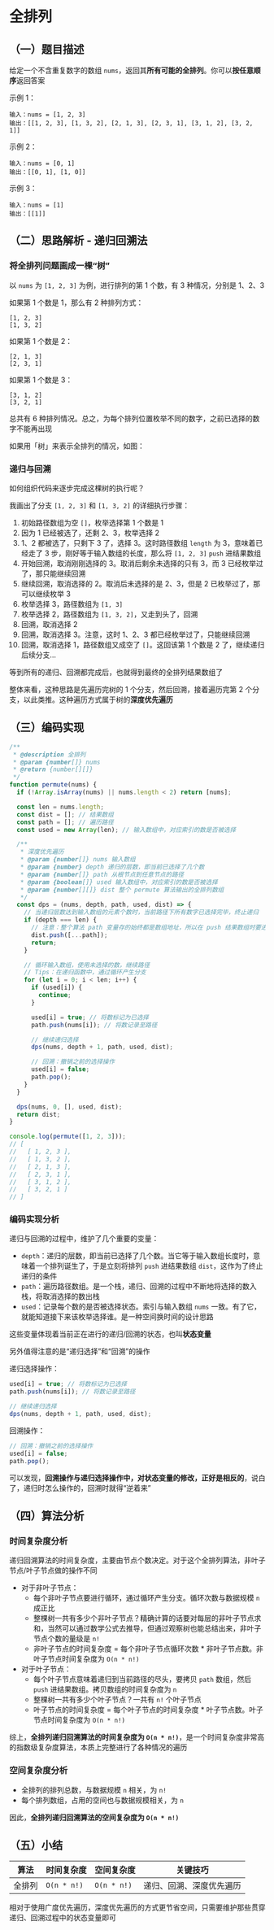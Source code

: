 # 全排列

## （一）题目描述

给定一个不含重复数字的数组 `nums`，返回其**所有可能的全排列**。你可以**按任意顺序**返回答案

示例 1：

```
输入：nums = [1, 2, 3]
输出：[[1, 2, 3], [1, 3, 2], [2, 1, 3], [2, 3, 1], [3, 1, 2], [3, 2, 1]]
```

示例 2：

```
输入：nums = [0, 1]
输出：[[0, 1], [1, 0]]
```

示例 3：

```
输入：nums = [1]
输出：[[1]]
```

## （二）思路解析 - 递归回溯法

### 将全排列问题画成一棵“树”

以 `nums` 为 `[1, 2, 3]` 为例，进行排列的第 1 个数，有 3 种情况，分别是 1、2、3

如果第 1 个数是 1，那么有 2 种排列方式：

```
[1, 2, 3]
[1, 3, 2]
```

如果第 1 个数是 2：

```
[2, 1, 3]
[2, 3, 1]
```
如果第 1 个数是 3：

```
[3, 1, 2]
[3, 2, 1]
```

总共有 6 种排列情况。总之，为每个排列位置枚举不同的数字，之前已选择的数字不能再出现

如果用「树」来表示全排列的情况，如图：


### 递归与回溯

如何组织代码来逐步完成这棵树的执行呢？

我画出了分支 `[1, 2, 3]` 和 `[1, 3, 2]` 的详细执行步骤：

1. 初始路径数组为空 `[]`，枚举选择第 1 个数是 1
2. 因为 1 已经被选了，还剩 2、3，枚举选择 2
3. 1、2 都被选了，只剩下 3 了，选择 3。这时路径数组 `length` 为 3，意味着已经走了 3 步，刚好等于输入数组的长度，那么将 `[1, 2, 3]` `push` 进结果数组
4. 开始回溯，取消刚刚选择的 3。取消后剩余未选择的只有 3，而 3 已经枚举过了，那只能继续回溯
5. 继续回溯，取消选择的 2。取消后未选择的是 2、3，但是 2 已枚举过了，那可以继续枚举 3
6. 枚举选择 3，路径数组为 `[1, 3]`
7. 枚举选择 2，路径数组为 `[1, 3, 2]`，又走到头了，回溯
8. 回溯，取消选择 2
9. 回溯，取消选择 3。注意，这时 1、2、3 都已经枚举过了，只能继续回溯
10. 回溯，取消选择 1，路径数组又成空了 `[]`。这回该第 1 个数是 2 了，继续递归后续分支...

等到所有的递归、回溯都完成后，也就得到最终的全排列结果数组了

整体来看，这种思路是先遍历完树的 1 个分支，然后回溯，接着遍历完第 2 个分支，以此类推。这种遍历方式属于树的**深度优先遍历**

## （三）编码实现

```js
/**
 * @description 全排列
 * @param {number[]} nums
 * @return {number[][]}
 */
function permute(nums) {
  if (!Array.isArray(nums) || nums.length < 2) return [nums];

  const len = nums.length;
  const dist = []; // 结果数组
  const path = []; // 遍历路径
  const used = new Array(len); // 输入数组中，对应索引的数是否被选择

  /**
   * 深度优先遍历
   * @param {number[]} nums 输入数组
   * @param {number} depth 递归的层数，即当前已选择了几个数
   * @param {number[]} path 从根节点到任意节点的路径
   * @param {boolean[]} used 输入数组中，对应索引的数是否被选择
   * @param {number[][]} dist 整个 permute 算法输出的全排列数组
   */
  const dps = (nums, depth, path, used, dist) => {
    // 当递归层数达到输入数组的元素个数时，当前路径下所有数字已选择完毕，终止递归
    if (depth === len) {
      // 注意：整个算法 path 变量存的始终都是数组地址，所以在 push 结果数组时要进行拷贝
      dist.push([...path]);
      return;
    }

    // 循环输入数组，使用未选择的数，继续路径
    // Tips：在递归函数中，通过循环产生分支
    for (let i = 0; i < len; i++) {
      if (used[i]) {
        continue;
      }

      used[i] = true; // 将数标记为已选择
      path.push(nums[i]); // 将数记录至路径

      // 继续递归选择
      dps(nums, depth + 1, path, used, dist);

      // 回溯：撤销之前的选择操作
      used[i] = false;
      path.pop();
    }
  }

  dps(nums, 0, [], used, dist);
  return dist;
}

console.log(permute([1, 2, 3]));
// [
//   [ 1, 2, 3 ],
//   [ 1, 3, 2 ],
//   [ 2, 1, 3 ],
//   [ 2, 3, 1 ],
//   [ 3, 1, 2 ],
//   [ 3, 2, 1 ]
// ]
```

### 编码实现分析

递归与回溯的过程中，维护了几个重要的变量：

* `depth`：递归的层数，即当前已选择了几个数。当它等于输入数组长度时，意味着一个排列诞生了，于是立刻将排列 `push` 进结果数组 `dist`，这作为了终止递归的条件
* `path`：遍历路径数组。是一个栈，递归、回溯的过程中不断地将选择的数入栈，将取消选择的数出栈
* `used`：记录每个数的是否被选择状态。索引与输入数组 `nums` 一致。有了它，就能知道接下来该枚举选择谁。是一种空间换时间的设计思路

这些变量体现着当前正在进行的递归/回溯的状态，也叫**状态变量**

另外值得注意的是“递归选择”和“回溯”的操作

递归选择操作：

```js
used[i] = true; // 将数标记为已选择
path.push(nums[i]); // 将数记录至路径

// 继续递归选择
dps(nums, depth + 1, path, used, dist);
```

回溯操作：

```js
// 回溯：撤销之前的选择操作
used[i] = false;
path.pop();
```

可以发现，**回溯操作与递归选择操作中，对状态变量的修改，正好是相反的**，说白了，递归时怎么操作的，回溯时就得“逆着来”

## （四）算法分析

### 时间复杂度分析

递归回溯算法的时间复杂度，主要由节点个数决定。对于这个全排列算法，非叶子节点/叶子节点做的操作不同

* 对于非叶子节点：
  * 每个非叶子节点要进行循环，通过循环产生分支。循环次数与数据规模 `n` 成正比
  * 整棵树一共有多少个非叶子节点？精确计算的话要对每层的非叶子节点求和，当然可以通过数学公式去推导，但通过观察树也能总结出来，非叶子节点个数的量级是 `n!`
  * 非叶子节点的时间复杂度 = 每个非叶子节点循环次数 * 非叶子节点数。非叶子节点时间复杂度为 `O(n * n!)`
* 对于叶子节点：
  * 每个叶子节点意味着递归到当前路径的尽头，要拷贝 `path` 数组，然后 `push` 进结果数组。拷贝数组的时间复杂度为 `n`
  * 整棵树一共有多少个叶子节点？一共有 `n!` 个叶子节点
  * 叶子节点的时间复杂度 = 每个叶子节点的时间复杂度 * 叶子节点数。叶子节点时间复杂度为 `O(n * n!)`

综上，**全排列递归回溯算法的时间复杂度为 `O(n * n!)`**，是一个时间复杂度非常高的指数级复杂度算法，本质上完整进行了各种情况的遍历

### 空间复杂度分析

* 全排列的排列总数，与数据规模 `n` 相关，为 `n!`
* 每个排列数组，占用的空间也与数据规模相关，为 `n`

因此，**全排列递归回溯算法的空间复杂度为 `O(n * n!)`**

## （五）小结

算法 | 时间复杂度 | 空间复杂度 | 关键技巧
-- | -- | -- | --
全排列 | `O(n * n!)` | `O(n * n!)` | 递归、回溯、深度优先遍历

相对于使用广度优先遍历，深度优先遍历的方式更节省空间，只需要维护那些贯穿递归、回溯过程中的状态变量即可

